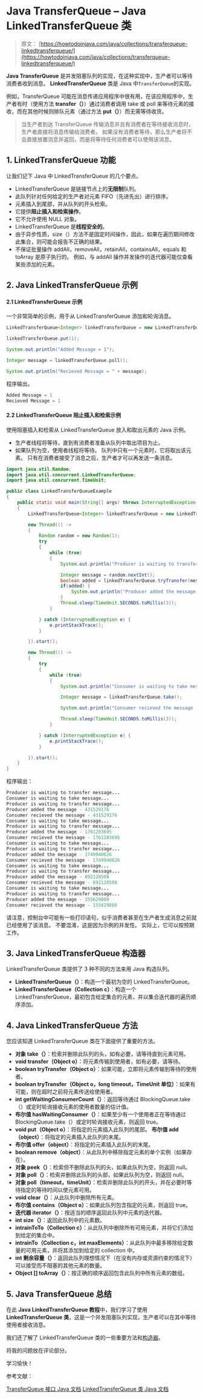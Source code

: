 # Java TransferQueue – Java LinkedTransferQueue 类

> 原文： [https://howtodoinjava.com/java/collections/transferqueue-linkedtransferqueue/](https://howtodoinjava.com/java/collections/transferqueue-linkedtransferqueue/)

**Java TransferQueue** 是并发阻塞队列的实现，在这种实现中，生产者可以等待消费者收到消息。 **LinkedTransferQueue** 类是 Java 中`TransferQueue`的实现。

例如，TransferQueue 可能在消息传递应用程序中很有用，在该应用程序中，生产者有时（使用方法 **transfer（）**）通过消费者调用 take 或 poll 来等待元素的接收，而在其他时候则排队元素（通过方法 **put（）**）而无需等待收货。

> 当生产者到达 TransferQueue 传输消息并且有消费者在等待接收消息时，生产者直接将消息传输给消费者。
> 如果没有消费者等待，那么生产者将不会直接放置消息并返回，而是将等待任何消费者可以使用该消息。

## 1\. LinkedTransferQueue 功能

让我们记下 Java 中 LinkedTransferQueue 的几个要点。

*   LinkedTransferQueue 是链接节点上的**无限制**队列。
*   此队列针对任何给定的生产者对元素 FIFO（先进先出）进行排序。
*   元素插入到尾部，并从队列的开头检索。
*   它提供**阻止插入和检索操作**。
*   它不允许使用 NULL 对象。
*   LinkedTransferQueue 是**线程安全的**。
*   由于异步性质，size（）方法不是固定时间操作，因此，如果在遍历期间修改此集合，则可能会报告不正确的结果。
*   不保证批量操作 addAll，removeAll，retainAll，containsAll，equals 和 toArray 是原子执行的。 例如，与 addAll 操作并发操作的迭代器可能仅查看某些添加的元素。

## 2\. Java LinkedTransferQueue 示例

#### 2.1 LinkedTransferQueue 示例

一个非常简单的示例，用于从 LinkedTransferQueue 添加和轮询消息。

```java
LinkedTransferQueue<Integer> linkedTransferQueue = new LinkedTransferQueue<>();

linkedTransferQueue.put(1);

System.out.println("Added Message = 1");

Integer message = linkedTransferQueue.poll();

System.out.println("Recieved Message = " + message);

```

程序输出。

```java
Added Message = 1
Recieved Message = 1

```

#### 2.2 LinkedTransferQueue 阻止插入和检索示例

使用阻塞插入和检索从 LinkedTransferQueue 放入和取出元素的 Java 示例。

*   生产者线程将等待，直到有消费者准备从队列中取出项目为止。
*   如果队列为空，使用者线程将等待。 队列中只有一个元素时，它将取出该元素。 只有在消费者接受了消息之后，生产者才可以再发送一条消息。

```java
import java.util.Random;
import java.util.concurrent.LinkedTransferQueue;
import java.util.concurrent.TimeUnit;

public class LinkedTransferQueueExample 
{
    public static void main(String[] args) throws InterruptedException 
    {
        LinkedTransferQueue<Integer> linkedTransferQueue = new LinkedTransferQueue<>();

        new Thread(() -> 
        {
            Random random = new Random(1);
            try 
            {
                while (true) 
                {
                    System.out.println("Producer is waiting to transfer message...");

                    Integer message = random.nextInt();
                    boolean added = linkedTransferQueue.tryTransfer(message);
                    if(added) {
                        System.out.println("Producer added the message - " + message);
                    }
                    Thread.sleep(TimeUnit.SECONDS.toMillis(3));
                }

            } catch (InterruptedException e) {
                e.printStackTrace();
            }

        }).start();

        new Thread(() -> 
        {
            try 
            {
                while (true) 
                {
                    System.out.println("Consumer is waiting to take message...");

                    Integer message = linkedTransferQueue.take();

                    System.out.println("Consumer recieved the message - " + message);

                    Thread.sleep(TimeUnit.SECONDS.toMillis(3));
                }

            } catch (InterruptedException e) {
                e.printStackTrace();
            }

        }).start();
    }
}

```

程序输出：

```java
Producer is waiting to transfer message...
Consumer is waiting to take message...
Producer is waiting to transfer message...
Producer added the message - 431529176
Consumer recieved the message - 431529176
Consumer is waiting to take message...
Producer is waiting to transfer message...
Producer added the message - 1761283695
Consumer recieved the message - 1761283695
Consumer is waiting to take message...
Producer is waiting to transfer message...
Producer added the message - 1749940626
Consumer recieved the message - 1749940626
Consumer is waiting to take message...
Producer is waiting to transfer message...
Producer added the message - 892128508
Consumer recieved the message - 892128508
Consumer is waiting to take message...
Producer is waiting to transfer message...
Producer added the message - 155629808
Consumer recieved the message - 155629808

```

请注意，控制台中可能有一些打印语句，似乎消费者甚至在生产者生成消息之前就已经使用了该消息。 不要混淆，这是因为示例的并发性。 实际上，它可以按预期工作。

## 3\. Java LinkedTransferQueue 构造器

LinkedTransferQueue 类提供了 3 种不同的方法来用 Java 构造队列。

*   **LinkedTransferQueue（）**：构造一个最初为空的 LinkedTransferQueue。
*   **LinkedTransferQueue（Collection c）**：构造一个 LinkedTransferQueue，最初包含给定集合的元素，并以集合迭代器的遍历顺序添加。

## 4\. Java LinkedTransferQueue 方法

您应该知道 LinkedTransferQueue 类在下面提供了重要的方法。

*   **对象 take（）**：检索并删除此队列的头，如有必要，请等待直到元素可用。
*   **void transfer（Object o）**：将元素传输到使用者，如有必要，请等待。
*   **boolean tryTransfer（Object o）**：如果可能，立即将元素传输到等待的使用者。
*   **boolean tryTransfer（Object o，long timeout，TimeUnit 单位）**：如果有可能，则在超时之前将元素传送给使用者。
*   **int getWaitingConsumerCount（）**：返回等待通过 BlockingQueue.take（）或定时轮询接收元素的使用者数量的估计值。
*   **布尔值 hasWaitingConsumer（）**：如果至少有一个使用者正在等待通过 BlockingQueue.take（）或定时轮询接收元素，则返回 true。
*   **void put（Object o）**：将指定的元素插入此队列的尾部。 **布尔值 add（object）**：将指定的元素插入此队列的末尾。
*   **布尔值 offer（object）**：将指定的元素插入此队列的末尾。
*   **boolean remove（object）**：从此队列中移除指定元素的单个实例（如果存在）。
*   **对象 peek（）**：检索但不删除此队列的头，如果此队列为空，则返回 null。
*   **对象 poll（）**：检索并删除此队列的头部，如果此队列为空，则返回 null。
*   **对象 poll（timeout，timeUnit）**：检索并删除此队列的开头，并在必要时等待指定的等待时间以使元素可用。
*   **void clear（）**：从此队列中删除所有元素。
*   **布尔值 contains（Object o）**：如果此队列包含指定的元素，则返回 true。
*   **迭代器 iterator（）**：按适当的顺序返回此队列中元素的迭代器。
*   **int size（）**：返回此队列中的元素数。
*   **intrainToTo（Collection c）**：从此队列中删除所有可用元素，并将它们添加到给定的集合中。
*   **intrainTo（Collection c，int maxElements）**：从此队列中最多移除给定数量的可用元素，并将其添加到给定的 collection 中。
*   **int 剩余容量（）**：返回此队列理想情况下（在没有内存或资源约束的情况下）可以接受而不阻塞的其他元素的数量。
*   **Object [] toArray（）**：按正确的顺序返回包含此队列中所有元素的数组。

## 5\. Java TransferQueue 总结

在此 **Java LinkedTransferQueue 教程**中，我们学习了使用 **LinkedTransferQueue 类**，这是一个并发阻塞队列实现，生产者可以在其中等待使用者接收消息。

我们还了解了 LinkedTransferQueue 类的一些重要方法和[构造器](https://howtodoinjava.com/oops/java-constructors/)。

将我的问题放在评论部分。

学习愉快！

参考文献：

[TransferQueue 接口 Java 文档](https://docs.oracle.com/javase/8/docs/api/java/util/concurrent/TransferQueue.html)
[LinkedTransferQueue 类 Java 文档](https://docs.oracle.com/javase/8/docs/api/java/util/concurrent/LinkedTransferQueue.html)